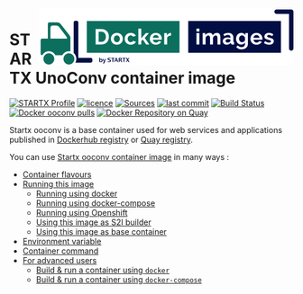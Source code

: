 <img align="right" src="https://raw.githubusercontent.com/startxfr/docker-images/master/travis/logo-small.svg?sanitize=true">

# STARTX UnoConv container image

[![STARTX Profile](https://img.shields.io/badge/provider-startx-green.svg)](https://github.com/startxfr) [![licence](https://img.shields.io/github/license/startxfr/docker-images.svg)](https://gitlab.com/startx1/containers) [![Sources](https://img.shields.io/badge/startx-docker--images-blue.svg)](https://gitlab.com/startx1/containers/tree/master/Services/ooconv/)
[![last commit](https://img.shields.io/github/last-commit/startxfr/docker-images.svg)](https://gitlab.com/startx1/containers) [![Build Status](https://travis-ci.org/startxfr/docker-images.svg?branch=master)](https://travis-ci.org/startxfr/docker-images) [![Docker ooconv pulls](https://img.shields.io/docker/pulls/startx/sv-ooconv)](https://hub.docker.com/r/startx/sv-ooconv) [![Docker Repository on Quay](https://quay.io/repository/startx/ooconv/status "Docker Repository on Quay")](https://quay.io/repository/startx/ooconv)

Startx ooconv is a base container used for web services and applications published in
[Dockerhub registry](https://hub.docker.com/u/startx) or [Quay registry](https://quay.io/startx).

You can use [Startx ooconv container image](https://docker-images.readthedocs.io/en/latest/Services/ooconv/) in many ways :

- [Container flavours](https://docker-images.readthedocs.io/en/latest/Services/ooconv/#container-flavours)
- [Running this image](https://docker-images.readthedocs.io/en/latest/Services/ooconv/#running-this-image)
  - [Running using docker](https://docker-images.readthedocs.io/en/latest/Services/ooconv/#running-using-docker)
  - [Running using docker-compose](https://docker-images.readthedocs.io/en/latest/Services/ooconv/#running-using-docker-compose)
  - [Running using Openshift](https://docker-images.readthedocs.io/en/latest/Services/ooconv/#running-using-openshift)
  - [Using this image as S2I builder](https://docker-images.readthedocs.io/en/latest/Services/ooconv/#using-this-image-as-s2i-builder)
  - [Using this image as base container](https://docker-images.readthedocs.io/en/latest/Services/ooconv/#using-this-image-as-base-container)
- [Environment variable](https://docker-images.readthedocs.io/en/latest/Services/ooconv/#environment-variable)
- [Container command](https://docker-images.readthedocs.io/en/latest/Services/ooconv/#container-command)
- [For advanced users](https://docker-images.readthedocs.io/en/latest/Services/ooconv/#for-advanced-users)
  - [Build & run a container using `docker`](https://docker-images.readthedocs.io/en/latest/Services/ooconv/#build--run-a-container-using-docker)
  - [Build & run a container using `docker-compose`](https://docker-images.readthedocs.io/en/latest/Services/ooconv/#build--run-a-container-using-docker-compose)
